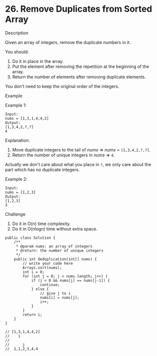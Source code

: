# 26. Remove Duplicates from Sorted Array

Description

Given an array of integers, remove the duplicate numbers in it.

You should:

1. Do it in place in the array.
2. Put the element after removing the repetition at the beginning of the array.
3. Return the number of elements after removing duplicate elements.

You don't need to keep the original order of the integers.

Example

Example 1:

```
Input:
nums = [1,3,1,4,4,2]
Output:
[1,3,4,2,?,?]
4
```

Explanation:

1. Move duplicate integers to the tail of _nums_ => _nums_ = `[1,3,4,2,?,?]`.
2. Return the number of unique integers in _nums_ => `4`.

Actually we don't care about what you place in `?`, we only care about the part which has no duplicate integers.

Example 2:

```
Input:
nums = [1,2,3]
Output:
[1,2,3]
3
```

Challenge

1. Do it in O(n) time complexity.
2. Do it in O(nlogn) time without extra space.

```
public class Solution {
    /**
     * @param nums: an array of integers
     * @return: the number of unique integers
     */
    public int deduplication(int[] nums) {
        // write your code here
        Arrays.sort(nums);
        int i = 0; 
        for (int j = 0; j < nums.length; j++) {
            if (j > 0 && nums[j] == nums[j-1]) {
                continue;
            } else {
                // give j to i
                nums[i] = nums[j];
                i++;
            }
        }
        return i;
    }
}

// [1,3,1,4,4,2]
//    i
//  
//      j
//  1,1,2,3,4,4
```
